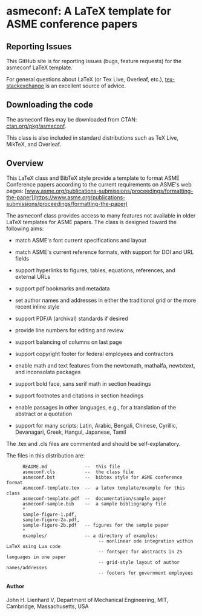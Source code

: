 
  # asmeconf: A LaTeX template for ASME conference papers #
 
  ## Reporting Issues ##
  This GitHub site is for reporting issues (bugs, feature requests) for the asmeconf LaTeX template.
  
  For general questions about LaTeX (or Tex Live, Overleaf, etc.), [tex-stackexchange](https://tex.stackexchange.com/) is an excellent source of advice.
  
  ## Downloading the code ##
   The asmeconf files may be downloaded from CTAN: [ctan.org/pkg/asmeconf](https://ctan.org/pkg/asmeconf). 
   
   This class is also included in standard distributions such as TeX Live, MikTeX, and Overleaf. 
  
  ## Overview ##
  This LaTeX class and BibTeX style provide a template to format ASME Conference papers according to
  the current requirements on ASME's web pages: [www.asme.org/publications-submissions/proceedings/formatting-the-paper](https://www.asme.org/publications-submissions/proceedings/formatting-the-paper)
  
  The asmeconf class provides access to many features not available in older LaTeX templates for ASME papers. The class is designed toward the following aims:

- match ASME's font current specifications and layout

- match ASME's current reference formats, with support for DOI and URL fields

- support hyperlinks to figures, tables, equations, references, and external URLs

- support pdf bookmarks and metadata

- set author names and addresses in either the traditional grid or the more recent inline style

- support PDF/A (archival) standards if desired

- provide line numbers for editing and review

- support balancing of columns on last page

- support copyright footer for federal employees and contractors

- enable math and text features from the newtxmath, mathalfa, newtxtext, and inconsolata packages

- support bold face, sans serif math in section headings

- support footnotes and citations in section headings

- enable passages in other languages, e.g., for a translation of the abstract or a quotation

- support for many scripts: Latin, Arabic, Bengali, Chinese, Cyrillic, Devanagari, Greek, Hangul, Japanese, Tamil

The .tex and .cls files are commented and should be self-explanatory.

The files in this distribution are:

          README.md              --  this file
          asmeconf.cls           --  the class file
          asmeconf.bst           --  bibtex style for ASME conference format
          asmeconf-template.tex  --  a latex template/example for this class
          asmeconf-template.pdf  --  documentation/sample paper
          asmeconf-sample.bib    --  a sample bibliography file
          *
          sample-figure-1.pdf, 
          sample-figure-2a.pdf, 
          sample-figure-2b.pdf   -- figures for the sample paper
          *
          examples/              -- a directory of examples: 
                                      -- nonlinear ode integration within LaTeX using Lua code
                                      -- fontspec for abstracts in 25 languages in one paper
                                      -- grid-style layout of author names/addresses
                                      -- footers for government employees

#### Author ####
  
John H. Lienhard V, Department of Mechanical Engineering, MIT, Cambridge, Massachusetts, USA
